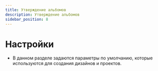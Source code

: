 ```yaml
---
title: Утверждение альбомов
description: Утверждение альбомов
sidebar_position: 8
---
```


# Настройки
* В данном разделе задаются параметры по умолчанию, которые используются для создания дизайнов и проектов.